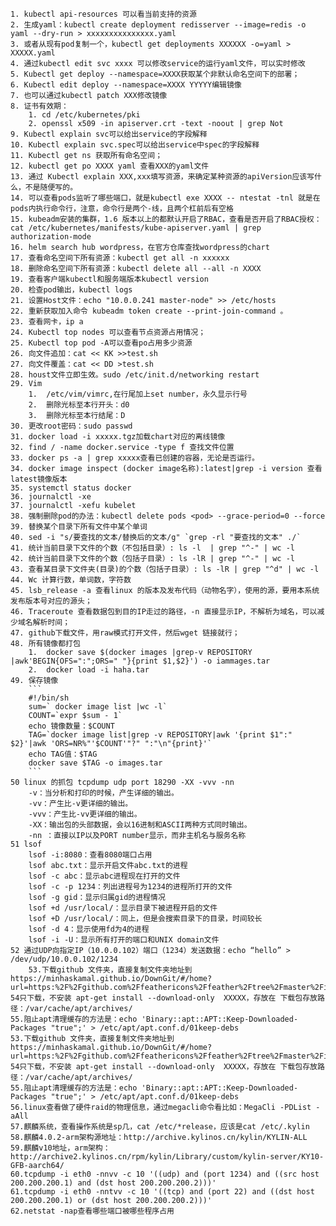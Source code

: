 	1. kubectl api-resources 可以看当前支持的资源
	2. 生成yaml：kubectl create deployment redisserver --image=redis -o yaml --dry-run > xxxxxxxxxxxxxxx.yaml
	3. 或者从现有pod复制一个，kubectl get deployments XXXXXX -o=yaml > XXXXX.yaml
	4. 通过kubectl edit svc xxxx 可以修改service的运行yaml文件，可以实时修改
	5. Kubectl get deploy --namespace=XXXX获取某个非默认命名空间下的部署；
	6. Kubectl edit deploy --namespace=XXXX YYYYY编辑镜像
	7. 也可以通过kubectl patch XXX修改镜像
	8. 证书有效期：
      	1. cd /etc/kubernetes/pki
      	2. openssl x509 -in apiserver.crt -text -noout | grep Not
	9. Kubectl explain svc可以给出service的字段解释
	10. Kubectl explain svc.spec可以给出service中spec的字段解释
	11. Kubectl get ns 获取所有命名空间；
	12. kubectl get po XXXX yaml 查看XXX的yaml文件
	13. 通过 Kubectl explain XXX,xxx填写资源，来确定某种资源的apiVersion应该写什么，不是随便写的。
	14. 可以查看pods监听了哪些端口，就是kubectl exe XXXX -- ntestat -tnl 就是在pods内执行命令行，注意，命令行是两个-线，且两个杠前后有空格
	15. kubeadm安装的集群，1.6 版本以上的都默认开启了RBAC，查看是否开启了RBAC授权：cat /etc/kubernetes/manifests/kube-apiserver.yaml | grep authorization-mode
	16. helm search hub wordpress，在官方仓库查找wordpress的chart
	17. 查看命名空间下所有资源：kubectl get all -n xxxxxx
	18. 删除命名空间下所有资源：kubectl delete all --all -n XXXX
	19. 查看客户端kubectl和服务端版本kubectl version
	20. 检查pod输出，kubectl logs
	21. 设置Host文件：echo "10.0.0.241 master-node" >> /etc/hosts
	22. 重新获取加入命令 kubeadm token create --print-join-command 。
	23. 查看网卡，ip a
	24. Kubectl top nodes 可以查看节点资源占用情况；
	25. Kubectl top pod -A可以查看po占用多少资源
	26. 向文件追加：cat << KK >>test.sh
	27. 向文件覆盖：cat << DD >test.sh
	28. houst文件立即生效。sudo /etc/init.d/networking restart
	29. Vim
    	1.  /etc/vim/vimrc,在行尾加上set number，永久显示行号
    	2.  删除光标至本行开头：d0
    	3.  删除光标至本行结尾：D
	30. 更改root密码：sudo passwd
	31. docker load -i xxxxx.tgz加载chart对应的离线镜像
	32. find / -name docker.service -type f 查找文件位置
	33. docker ps -a | grep xxxxx查看已创建的容器，无论是否运行。
	34. docker image inspect (docker image名称):latest|grep -i version 查看latest镜像版本
	35. systemctl status docker
	36. journalctl -xe
	37. journalctl -xefu kubelet
	38. 强制删除pod的办法：kubectl delete pods <pod> --grace-period=0 --force
	39. 替换某个目录下所有文件中某个单词
	40. sed -i "s/要查找的文本/替换后的文本/g" `grep -rl "要查找的文本" ./`
	41. 统计当前目录下文件的个数（不包括目录）: ls -l  | grep "^-" | wc -l
	42. 统计当前目录下文件的个数（包括子目录）: ls -lR | grep "^-" | wc -l
	43. 查看某目录下文件夹(目录)的个数（包括子目录）: ls -lR | grep "^d" | wc -l
	44. Wc 计算行数，单词数，字符数
	45. lsb_release -a 查看linux 的版本及发布代码（动物名字），使用的源，要用本系统发布版本号对应的源头；
	46. Traceroute 查看数据包到目的IP走过的路径，-n 直接显示IP，不解析为域名，可以减少域名解析时间；
	47. github下载文件，用raw模式打开文件，然后wget 链接就行；
	48. 所有镜像都打包
    	1.  docker save $(docker images |grep-v REPOSITORY |awk'BEGIN{OFS=":";ORS=" "}{print $1,$2}') -o iammages.tar
    	2.  docker load -i haha.tar
	49. 保存镜像
	    ```
	    #!/bin/sh
	    sum=` docker image list |wc -l`
	    COUNT=`expr $sum - 1`
	    echo 镜像数量：$COUNT
	    TAG=`docker image list|grep -v REPOSITORY|awk '{print $1":" $2}'|awk 'ORS=NR%"'$COUNT'"?" ":"\n"{print}'`
	    echo TAG值：$TAG
	    docker save $TAG -o images.tar
	    ```
  	50 linux 的抓包 tcpdump udp port 18290 -XX -vvv -nn
		-v：当分析和打印的时候，产生详细的输出。
		-vv：产生比-v更详细的输出。
		-vvv：产生比-vv更详细的输出。
		-XX：输出包的头部数据，会以16进制和ASCII两种方式同时输出。
		-nn ：直接以IP以及PORT number显示，而非主机名与服务名称
	51 lsof
		lsof -i:8080：查看8080端口占用
		lsof abc.txt：显示开启文件abc.txt的进程
		lsof -c abc：显示abc进程现在打开的文件
		lsof -c -p 1234：列出进程号为1234的进程所打开的文件
		lsof -g gid：显示归属gid的进程情况
		lsof +d /usr/local/：显示目录下被进程开启的文件
		lsof +D /usr/local/：同上，但是会搜索目录下的目录，时间较长
		lsof -d 4：显示使用fd为4的进程
		lsof -i -U：显示所有打开的端口和UNIX domain文件
	52 通过UDP向指定IP（10.0.0.102）端口（1234）发送数据：echo “hello” > /dev/udp/10.0.0.102/1234
        53.下载github 文件夹，直接复制文件夹地址到 https://minhaskamal.github.io/DownGit/#/home?url=https:%2F%2Fgithub.com%2Ffeathericons%2Ffeather%2Ftree%2Fmaster%2Ficons
   	54只下载，不安装 apt-get install --download-only  XXXXX，存放在 下载包存放路径：/var/cache/apt/archives/
	55.阻止apt清理缓存的方法是：echo 'Binary::apt::APT::Keep-Downloaded-Packages "true";' > /etc/apt/apt.conf.d/01keep-debs
    53.下载github 文件夹，直接复制文件夹地址到 https://minhaskamal.github.io/DownGit/#/home?url=https:%2F%2Fgithub.com%2Ffeathericons%2Ffeather%2Ftree%2Fmaster%2Ficons
    54只下载，不安装 apt-get install --download-only  XXXXX，存放在 下载包存放路径：/var/cache/apt/archives/
    55.阻止apt清理缓存的方法是：echo 'Binary::apt::APT::Keep-Downloaded-Packages "true";' > /etc/apt/apt.conf.d/01keep-debs
    56.linux查看做了硬件raid的物理信息，通过megacli命令看比如：MegaCli -PDList -aAll 
    57.麒麟系统，查看操作系统是sp几，cat /etc/*release，应该是cat /etc/.kylin
    58.麒麟4.0.2-arm架构源地址：http://archive.kylinos.cn/kylin/KYLIN-ALL
    59.麒麟v10地址，arm架构：http://archive2.kylinos.cn/rpm/kylin/Library/custom/kylin-server/KY10-GFB-aarch64/
    60.tcpdump -i eth0 -nnvv -c 10 '((udp) and (port 1234) and ((src host 200.200.200.1) and (dst host 200.200.200.2)))'
    61.tcpdump -i eth0 -nntvv -c 10 '((tcp) and (port 22) and ((dst host 200.200.200.1) or (dst host 200.200.200.2)))'
    62.netstat -nap查看哪些端口被哪些程序占用
